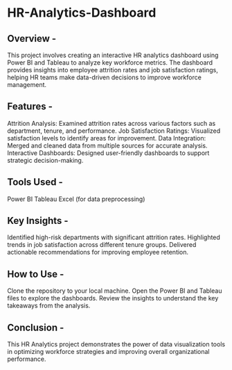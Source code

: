 # HR-Analytics-Dashboard
## Overview -
This project involves creating an interactive HR analytics dashboard using Power BI and Tableau to analyze key workforce metrics. The dashboard provides insights into employee attrition rates and job satisfaction ratings, helping HR teams make data-driven decisions to improve workforce management.

## Features -
Attrition Analysis: Examined attrition rates across various factors such as department, tenure, and performance.
Job Satisfaction Ratings: Visualized satisfaction levels to identify areas for improvement.
Data Integration: Merged and cleaned data from multiple sources for accurate analysis.
Interactive Dashboards: Designed user-friendly dashboards to support strategic decision-making.

## Tools Used -
Power BI
Tableau
Excel (for data preprocessing)

## Key Insights -
Identified high-risk departments with significant attrition rates.
Highlighted trends in job satisfaction across different tenure groups.
Delivered actionable recommendations for improving employee retention.

## How to Use -
Clone the repository to your local machine.
Open the Power BI and Tableau files to explore the dashboards.
Review the insights to understand the key takeaways from the analysis.

## Conclusion -
This HR Analytics project demonstrates the power of data visualization tools in optimizing workforce strategies and improving overall organizational performance.

